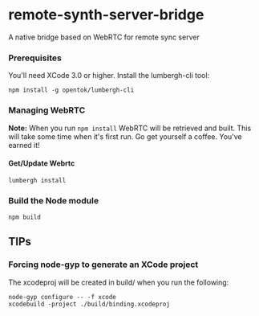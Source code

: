 # remote-synth-server-bridge
A native bridge based on WebRTC for remote sync server


### Prerequisites

You'll need XCode 3.0 or higher. Install the lumbergh-cli tool:
```
npm install -g opentok/lumbergh-cli
```

### Managing WebRTC

**Note:** When you run `npm install` WebRTC will be retrieved and built. This will take some time when it's first run. Go get yourself a coffee. You've earned it!

#### Get/Update Webrtc

```
lumbergh install
```

### Build the Node module

```
npm build
```


## TIPs

### Forcing node-gyp to generate an XCode project

The xcodeproj will be created in build/ when you run the following:
```
node-gyp configure -- -f xcode
xcodebuild -project ./build/binding.xcodeproj
```
